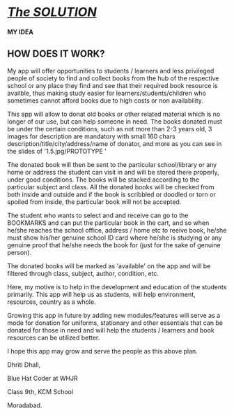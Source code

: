 # **<u>*The SOLUTION*</u>**

#### MY IDEA

## **HOW DOES IT WORK?**


My app will offer opportunities to students / learners and less privileged people of society to find and collect books from the hub of the respective school or any place they find and see that their required book resource is availble, thus making study easier for learners/students/children who sometimes cannot afford books due to high costs or non availability. 

This app will allow to donat old books or other related material which is no longer of our use, but can help someone in need. The books donated must be under the certain conditions, such as not more than 2-3 years old, 3 images for description are mandatory with small 160 chars description/title/city/address/name of donator, and more as you can see in the slides of '1.5.jpg/PROTOTYPE '

The donated book will then be sent to the particular school/library or any home or address the student can visit in and will be stored there properly, under good conditions. The books will be stacked according to the particular subject and class. All the donated books will be checked from both inside and outside and if the book is scribbled or doodled or torn or spoiled from inside, the particular book will not be accepted. 

The student who wants to select and and receive can go to the BOOKMARKS and can put the particular book in the cart, and so when he/she reaches the school office, address / home etc to reeive book,  he/she must show his/her genuine school ID card where he/she is studying or any genuine proof that he/she needs the book for (just for the sake of genuine person). 

The donated books will be marked as 'available' on the app and will be filtered through class, subject, author, condition, etc.

Here, my motive is to help in the development and education of the students primarily. This app will help us as students, will help environment, resources, country as a whole.  

Growing this app  in future by adding new modules/features will serve as a mode for donation for uniforms, stationary and other essentials that can be donated for those in need and will help the students / learners and book resources can be utilized better. 

I hope this app may grow and serve the people as this above plan.  


 
Dhriti Dhall,

Blue Hat Coder at WHJR

Class 9th, KCM School

Moradabad. 
